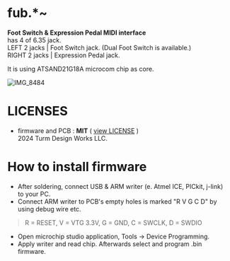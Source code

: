 # fub.*~
**Foot Switch &amp; Expression Pedal MIDI interface**  
has 4 of 6.35 jack.  
LEFT 2 jacks | Foot Switch jack. (Dual Foot Switch is available.)  
RIGHT 2 jacks | Expression Pedal jack.  

It is using ATSAND21G18A microcom chip as core.  

![IMG_8484](https://github.com/Turm-Design-Works/fub/assets/75283624/7cfb2a1e-bb16-4ba0-9779-1d95b645c9d7)

# LICENSES
- firmware and PCB :  **MIT** ( [view LICENSE](https://github.com/Turm-Design-Works/fub/blob/main/LICENSE) )  
2024 Turm Design Works LLC.

# How to install firmware  
- After soldering, connect USB & ARM writer (e. Atmel ICE, PICkit, j-link) to your PC.
- Connect ARM writer to PCB's empty holes is marked "R V G C D" by using debug wire etc.
> R = RESET, V = VTG 3.3V, G = GND, C = SWCLK, D = SWDIO
- Open microchip studio application, Tools -> Device Programming.
- Apply writer and read chip. Afterwards select and program .bin firmware.
